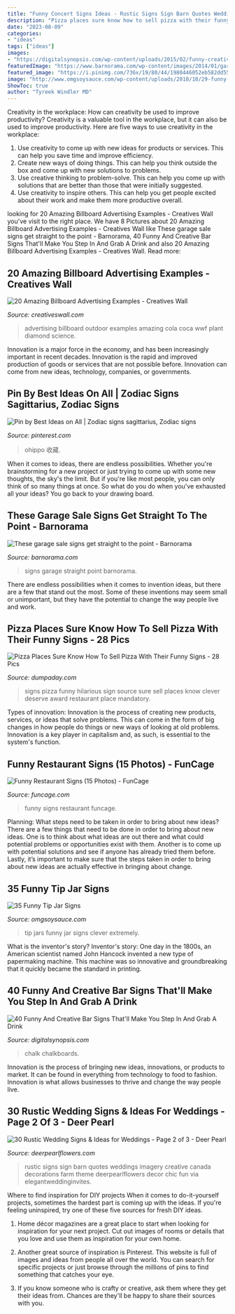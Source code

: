 ```yaml
---
title: "Funny Concert Signs Ideas - Rustic Signs Sign Barn Quotes Weddings Imagery Creative Canada Decorations Farm Theme Deerpearlflowers Decor Chic Fun Via Elegantweddinginvites"
description: "Pizza places sure know how to sell pizza with their funny signs"
date: "2023-08-09"
categories:
- "ideas"
tags: ["ideas"]
images:
- "https://digitalsynopsis.com/wp-content/uploads/2015/02/funny-creative-bar-signs-34.jpg"
featuredImage: "https://www.barnorama.com/wp-content/images/2014/01/garage-sale-signs/16-garage-sale-signs.jpg"
featured_image: "https://i.pinimg.com/736x/19/80/44/1980446052eb582dd55ca3c6265f2361.jpg"
image: "http://www.omgsoysauce.com/wp-content/uploads/2010/10/29-funny-tip-jars-pictures.jpg"
ShowToc: true
author: "Tyreek Windler MD"
---
```



Creativity in the workplace: How can creativity be used to improve productivity?
Creativity is a valuable tool in the workplace, but it can also be used to improve productivity. Here are five ways to use creativity in the workplace: 
1. Use creativity to come up with new ideas for products or services. This can help you save time and improve efficiency. 
2. Create new ways of doing things. This can help you think outside the box and come up with new solutions to problems. 
3. Use creative thinking to problem-solve. This can help you come up with solutions that are better than those that were initially suggested. 
4. Use creativity to inspire others. This can help you get people excited about their work and make them more productive overall. 

	

		
looking for 20 Amazing Billboard Advertising Examples - Creatives Wall you've visit to the right place. We have 8 Pictures about 20 Amazing Billboard Advertising Examples - Creatives Wall like These garage sale signs get straight to the point - Barnorama, 40 Funny And Creative Bar Signs That&#039;ll Make You Step In And Grab A Drink and also 20 Amazing Billboard Advertising Examples - Creatives Wall. Read more:
		
    
## 20 Amazing Billboard Advertising Examples - Creatives Wall

<img loading=lazy src="https://www.creativeswall.com/wp-content/uploads/2014/05/outdoor-advertising-02-e1399723404808.jpg" onerror="this.onerror=null;this.src='https://tse4.mm.bing.net/th?id=OIP.L0JnVY4ueYK6zmGqD-YEYAHaE8&amp;pid=15.1';" alt="20 Amazing Billboard Advertising Examples - Creatives Wall">

_Source: creativeswall.com_

>advertising billboard outdoor examples amazing cola coca wwf plant diamond science. 

	

Innovation is a major force in the economy, and has been increasingly important in recent decades. Innovation is the rapid and improved production of goods or services that are not possible before. Innovation can come from new ideas, technology, companies, or governments.

    
## Pin By Best Ideas On All | Zodiac Signs Sagittarius, Zodiac Signs

<img loading=lazy src="https://i.pinimg.com/736x/19/80/44/1980446052eb582dd55ca3c6265f2361.jpg" onerror="this.onerror=null;this.src='https://tse2.mm.bing.net/th?id=OIP.MOEZJcJJg2sULiHzSzWucAHaKY&amp;pid=15.1';" alt="Pin by Best Ideas on All | Zodiac signs sagittarius, Zodiac signs">

_Source: pinterest.com_

>ohippo 收藏. 

	

When it comes to ideas, there are endless possibilities. Whether you're brainstorming for a new project or just trying to come up with some new thoughts, the sky's the limit. But if you're like most people, you can only think of so many things at once. So what do you do when you've exhausted all your ideas? You go back to your drawing board.

    
## These Garage Sale Signs Get Straight To The Point - Barnorama

<img loading=lazy src="https://www.barnorama.com/wp-content/images/2014/01/garage-sale-signs/16-garage-sale-signs.jpg" onerror="this.onerror=null;this.src='https://tse4.mm.bing.net/th?id=OIP.C-GD_qi3bZkWV2FOf5qNYwHaJ4&amp;pid=15.1';" alt="These garage sale signs get straight to the point - Barnorama">

_Source: barnorama.com_

>signs garage straight point barnorama. 

	

There are endless possibilities when it comes to invention ideas, but there are a few that stand out the most. Some of these inventions may seem small or unimportant, but they have the potential to change the way people live and work.

    
## Pizza Places Sure Know How To Sell Pizza With Their Funny Signs - 28 Pics

<img loading=lazy src="http://www.dumpaday.com/wp-content/uploads/2015/05/pizza-signs-21.jpg" onerror="this.onerror=null;this.src='https://tse3.mm.bing.net/th?id=OIP.bHP3y7FfWAfFFG-EqRLVqQHaJ5&amp;pid=15.1';" alt="Pizza Places Sure Know How To Sell Pizza With Their Funny Signs - 28 Pics">

_Source: dumpaday.com_

>signs pizza funny hilarious sign source sure sell places know clever deserve award restaurant place mandatory. 

	

Types of innovation:
Innovation is the process of creating new products, services, or ideas that solve problems. This can come in the form of big changes in how people do things or new ways of looking at old problems. Innovation is a key player in capitalism and, as such, is essential to the system's function.

    
## Funny Restaurant Signs (15 Photos) - FunCage

<img loading=lazy src="http://www.funcage.com/blog/wp-content/uploads/2013/01/Funny-Restaurant-Signs-006.jpg" onerror="this.onerror=null;this.src='https://tse1.mm.bing.net/th?id=OIP.VLwND1cF6uEFMQ_5p7yhfAHaMX&amp;pid=15.1';" alt="Funny Restaurant Signs (15 Photos) - FunCage">

_Source: funcage.com_

>funny signs restaurant funcage. 

	

Planning: What steps need to be taken in order to bring about new ideas?
There are a few things that need to be done in order to bring about new ideas. One is to think about what ideas are out there and what could potential problems or opportunities exist with them. Another is to come up with potential solutions and see if anyone has already tried them before. Lastly, it’s important to make sure that the steps taken in order to bring about new ideas are actually effective in bringing about change.

    
## 35 Funny Tip Jar Signs

<img loading=lazy src="http://www.omgsoysauce.com/wp-content/uploads/2010/10/29-funny-tip-jars-pictures.jpg" onerror="this.onerror=null;this.src='https://tse4.mm.bing.net/th?id=OIP.PZ1amG0aWgx6INCSAtoDWAHaJu&amp;pid=15.1';" alt="35 Funny Tip Jar Signs">

_Source: omgsoysauce.com_

>tip jars funny jar signs clever extremely. 

	

What is the inventor's story?
Inventor's story: One day in the 1800s, an American scientist named John Hancock invented a new type of papermaking machine. This machine was so innovative and groundbreaking that it quickly became the standard in printing.

    
## 40 Funny And Creative Bar Signs That&#039;ll Make You Step In And Grab A Drink

<img loading=lazy src="https://digitalsynopsis.com/wp-content/uploads/2015/02/funny-creative-bar-signs-34.jpg" onerror="this.onerror=null;this.src='https://tse1.mm.bing.net/th?id=OIP._Q9F9a375DngDyfMxcK-aQHaJ4&amp;pid=15.1';" alt="40 Funny And Creative Bar Signs That&#039;ll Make You Step In And Grab A Drink">

_Source: digitalsynopsis.com_

>chalk chalkboards. 

	

Innovation is the process of bringing new ideas, innovations, or products to market. It can be found in everything from technology to food to fashion. Innovation is what allows businesses to thrive and change the way people live.

    
## 30 Rustic Wedding Signs &amp; Ideas For Weddings - Page 2 Of 3 - Deer Pearl

<img loading=lazy src="https://www.deerpearlflowers.com/wp-content/uploads/2016/05/rustic-wedding-signs-family-creative-imagery.jpg" onerror="this.onerror=null;this.src='https://tse4.mm.bing.net/th?id=OIP.UYCb3Amk4YMVq6HM7J8ItwHaLH&amp;pid=15.1';" alt="30 Rustic Wedding Signs &amp; Ideas for Weddings - Page 2 of 3 - Deer Pearl">

_Source: deerpearlflowers.com_

>rustic signs sign barn quotes weddings imagery creative canada decorations farm theme deerpearlflowers decor chic fun via elegantweddinginvites. 

	

Where to find inspiration for DIY projects
When it comes to do-it-yourself projects, sometimes the hardest part is coming up with the ideas. If you're feeling uninspired, try one of these five sources for fresh DIY ideas.
1. Home décor magazines are a great place to start when looking for inspiration for your next project. Cut out images of rooms or details that you love and use them as inspiration for your own home.

2. Another great source of inspiration is Pinterest. This website is full of images and ideas from people all over the world. You can search for specific projects or just browse through the millions of pins to find something that catches your eye.

3. If you know someone who is crafty or creative, ask them where they get their ideas from. Chances are they'll be happy to share their sources with you.


